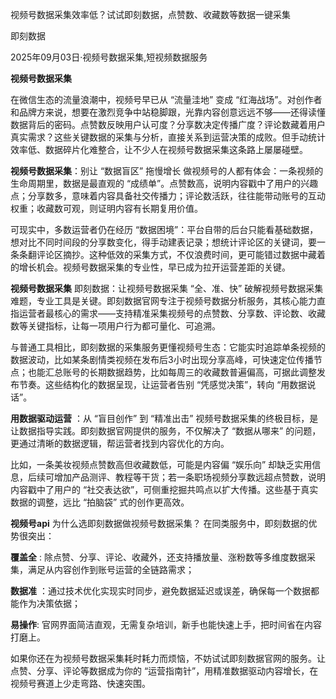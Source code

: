视频号数据采集效率低？试试即刻数据，点赞数、收藏数等数据一键采集

即刻数据

2025年09月03日·视频号数据采集,短视频数据服务

**视频号数据采集**

在微信生态的流量浪潮中，视频号早已从 “流量洼地” 变成 “红海战场”。对创作者和品牌方来说，想要在激烈竞争中站稳脚跟，光靠内容创意远远不够——还得读懂数据背后的密码。点赞数反映用户认可度？分享数决定传播广度？评论数藏着用户真实需求？这些关键数据的采集与分析，直接关系到运营决策的成败。但手动统计效率低、数据碎片化难整合，让不少人在视频号数据采集这条路上屡屡碰壁。

**视频号数据采集**：别让 “数据盲区” 拖慢增长
做视频号的人都有体会：一条视频的生命周期里，数据是最直观的 “成绩单”。点赞数高，说明内容戳中了用户的兴趣点；分享数多，意味着内容具备社交传播力；评论数活跃，往往能带动账号的互动权重；收藏数可观，则证明内容有长期复用价值。

可现实中，多数运营者仍在经历 “数据困境”：平台自带的后台只能看基础数据，想对比不同时间段的分享数变化，得手动建表记录；想统计评论区的关键词，要一条条翻评论区摘抄。这种低效的采集方式，不仅浪费时间，更可能错过数据中藏着的增长机会。视频号数据采集的专业性，早已成为拉开运营差距的关键。

**视频号数据采集**
即刻数据：让视频号数据采集 “全、准、快”
破解视频号数据采集难题，专业工具是关键。即刻数据官网专注于视频号数据分析服务，其核心能力直指运营者最核心的需求——支持精准采集视频号的点赞数、分享数、评论数、收藏数等关键指标，让每一项用户行为都可量化、可追溯。

与普通工具相比，即刻数据的采集服务更懂视频号生态：它能实时追踪单条视频的数据波动，比如某条剧情类视频在发布后3小时出现分享高峰，可快速定位传播节点；也能汇总账号的长期数据趋势，比如每周三的收藏数普遍偏高，可据此调整发布节奏。这些结构化的数据呈现，让运营者告别 “凭感觉决策”，转向 “用数据说话”。

**用数据驱动运营**
：从 “盲目创作” 到 “精准出击”
视频号数据采集的终极目标，是让数据指导实践。即刻数据官网提供的服务，不仅解决了 “数据从哪来” 的问题，更通过清晰的数据逻辑，帮运营者找到内容优化的方向。

比如，一条美妆视频点赞数高但收藏数低，可能是内容偏 “娱乐向” 却缺乏实用信息，后续可增加产品测评、教程等干货；若一条职场视频分享数远超点赞数，说明内容戳中了用户的 “社交表达欲”，可侧重挖掘共鸣点以扩大传播。这些基于真实数据的调整，远比 “拍脑袋” 式的创作更高效。

**视频号api**
为什么选即刻数据做视频号数据采集？
在同类服务中，即刻数据的优势很突出：

**覆盖全** : 除点赞、分享、评论、收藏外，还支持播放量、涨粉数等多维度数据采集，满足从内容创作到账号运营的全链路需求；

**数据准** ：通过技术优化实现实时同步，避免数据延迟或误差，确保每一个数据都能作为决策依据；

**易操作**: 官网界面简洁直观，无需复杂培训，新手也能快速上手，把时间省在内容打磨上。

如果你还在为视频号数据采集耗时耗力而烦恼，不妨试试即刻数据官网的服务。让点赞、分享、评论等数据成为你的 “运营指南针”，用精准数据驱动内容增长，在视频号赛道上少走弯路、快速突围。
